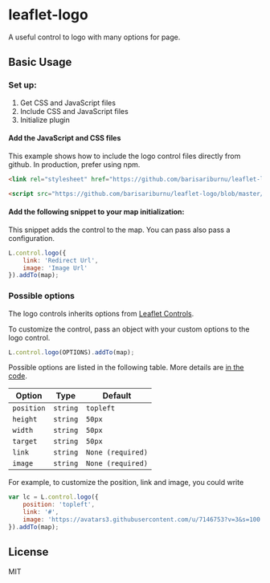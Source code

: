 # leaflet-logo
A useful control to logo with many options for page.

## Basic Usage

### Set up:

1. Get CSS and JavaScript files
2. Include CSS and JavaScript files
3. Initialize plugin

#### Add the JavaScript and CSS files
This example shows how to include the logo control files directly from github. In production, prefer using npm.

```html
<link rel="stylesheet" href="https://github.com/barisariburnu/leaflet-logo/blob/master/dist/leaflet-logo.min.css" />

<script src="https://github.com/barisariburnu/leaflet-logo/blob/master/dist/leaflet-logo.min.js" charset="utf-8"></script>
```

#### Add the following snippet to your map initialization:

This snippet adds the control to the map. You can pass also pass a configuration.

```js
L.control.logo({
    link: 'Redirect Url',
    image: 'Image Url'
}).addTo(map);
```

### Possible options

The logo controls inherits options from [Leaflet Controls](http://leafletjs.com/reference.html#control-options).

To customize the control, pass an object with your custom options to the logo control.

```js
L.control.logo(OPTIONS).addTo(map);
```

Possible options are listed in the following table. More details are [in the code](https://github.com/barisariburnu/leaflet-logo/blob/master/src/leaflet-logo.js#L7).

| Option     | Type      | Default            |
|------------|-----------|--------------------|
| `position` | `string`  | `topleft`          |
| `height`   | `string`  | `50px`             |
| `width`    | `string`  | `50px`             |
| `target`   | `string`  | `50px`             |
| `link`     | `string`  | `None (required)`  |
| `image`    | `string`  | `None (required)`  |


For example, to customize the position, link and image, you could write

```js
var lc = L.control.logo({
    position: 'topleft',
    link: '#',
    image: 'https://avatars3.githubusercontent.com/u/7146753?v=3&s=100'
}).addTo(map);
```

## License

MIT
